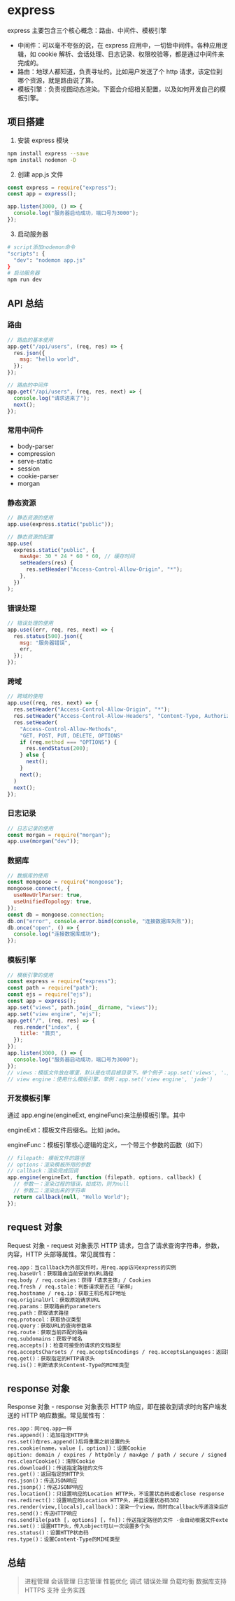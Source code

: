 # express

express 主要包含三个核心概念：路由、中间件、模板引擎

- 中间件：可以毫不夸张的说，在 express 应用中，一切皆中间件。各种应用逻辑，如 cookie 解析、会话处理、日志记录、权限校验等，都是通过中间件来完成的。
- 路由：地球人都知道，负责寻址的。比如用户发送了个 http 请求，该定位到哪个资源，就是路由说了算。
- 模板引擎：负责视图动态渲染。下面会介绍相关配置，以及如何开发自己的模板引擎。

## 项目搭建

1. 安装 express 模块

```bash
npm install express --save
npm install nodemon -D
```

2. 创建 app.js 文件

```js
const express = require("express");
const app = express();

app.listen(3000, () => {
  console.log("服务器启动成功，端口号为3000");
});
```

3. 启动服务器

```bash
# script添加nodemon命令
"scripts": {
  "dev": "nodemon app.js"
}
# 启动服务器
npm run dev
```

## API 总结

### 路由

```js
// 路由的基本使用
app.get("/api/users", (req, res) => {
  res.json({
    msg: "hello world",
  });
});

// 路由的中间件
app.get("/api/users", (req, res, next) => {
  console.log("请求进来了");
  next();
});
```

### 常用中间件

- body-parser
- compression
- serve-static
- session
- cookie-parser
- morgan

### 静态资源

```js
// 静态资源的使用
app.use(express.static("public"));

// 静态资源的配置
app.use(
  express.static("public", {
    maxAge: 30 * 24 * 60 * 60, // 缓存时间
    setHeaders(res) {
      res.setHeader("Access-Control-Allow-Origin", "*");
    },
  })
);
```

### 错误处理

```js
// 错误处理的使用
app.use((err, req, res, next) => {
  res.status(500).json({
    msg: "服务器错误",
    err,
  });
});
```

### 跨域

```js
// 跨域的使用
app.use((req, res, next) => {
  res.setHeader("Access-Control-Allow-Origin", "*");
  res.setHeader("Access-Control-Allow-Headers", "Content-Type, Authorization");
  res.setHeader(
    "Access-Control-Allow-Methods",
    "GET, POST, PUT, DELETE, OPTIONS"
    if (req.method === "OPTIONS") {
      res.sendStatus(200);
    } else {
      next();
    }
    next();
  )
  next();
});
```

### 日志记录

```js
// 日志记录的使用
const morgan = require("morgan");
app.use(morgan("dev"));
```

### 数据库

```js
// 数据库的使用
const mongoose = require("mongoose");
mongoose.connect(, {
  useNewUrlParser: true,
  useUnifiedTopology: true,
});
const db = mongoose.connection;
db.on("error", console.error.bind(console, "连接数据库失败"));
db.once("open", () => {
  console.log("连接数据库成功");
});
```

### 模板引擎

```js
// 模板引擎的使用
const express = require("express");
const path = require("path");
const ejs = require("ejs");
const app = express();
app.set("views", path.join(__dirname, "views"));
app.set("view engine", "ejs");
app.get("/", (req, res) => {
  res.render("index", {
    title: "首页",
  });
});
app.listen(3000, () => {
  console.log("服务器启动成功，端口号为3000");
});
// views：模版文件放在哪里，默认是在项目根目录下。举个例子：app.set('views', './views')
// view engine：使用什么模版引擎，举例：app.set('view engine', 'jade')
```

### 开发模板引擎

通过 app.engine(engineExt, engineFunc)来注册模板引擎。其中

engineExt：模板文件后缀名。比如 jade。

engineFunc：模板引擎核心逻辑的定义，一个带三个参数的函数（如下）

```js
// filepath: 模板文件的路径
// options：渲染模板所用的参数
// callback：渲染完成回调
app.engine(engineExt, function (filepath, options, callback) {
  // 参数一：渲染过程的错误，如成功，则为null
  // 参数二：渲染出来的字符串
  return callback(null, "Hello World");
});
```

## request 对象

Request 对象 - request 对象表示 HTTP 请求，包含了请求查询字符串，参数，内容，HTTP 头部等属性。常见属性有：

```txt
req.app：当callback为外部文件时，用req.app访问express的实例
req.baseUrl：获取路由当前安装的URL路径
req.body / req.cookies：获得「请求主体」/ Cookies
req.fresh / req.stale：判断请求是否还「新鲜」
req.hostname / req.ip：获取主机名和IP地址
req.originalUrl：获取原始请求URL
req.params：获取路由的parameters
req.path：获取请求路径
req.protocol：获取协议类型
req.query：获取URL的查询参数串
req.route：获取当前匹配的路由
req.subdomains：获取子域名
req.accepts()：检查可接受的请求的文档类型
req.acceptsCharsets / req.acceptsEncodings / req.acceptsLanguages：返回指定字符集的第一个可接受字符编码
req.get()：获取指定的HTTP请求头
req.is()：判断请求头Content-Type的MIME类型
```

## response 对象

Response 对象 - response 对象表示 HTTP 响应，即在接收到请求时向客户端发送的 HTTP 响应数据。常见属性有：

```txt
res.app：同req.app一样
res.append()：追加指定HTTP头
res.set()在res.append()后将重置之前设置的头
res.cookie(name，value [，option])：设置Cookie
opition: domain / expires / httpOnly / maxAge / path / secure / signed
res.clearCookie()：清除Cookie
res.download()：传送指定路径的文件
res.get()：返回指定的HTTP头
res.json()：传送JSON响应
res.jsonp()：传送JSONP响应
res.location()：只设置响应的Location HTTP头，不设置状态码或者close response
res.redirect()：设置响应的Location HTTP头，并且设置状态码302
res.render(view,[locals],callback)：渲染一个view，同时向callback传递渲染后的字符串，如果在渲染过程中有错误发生next(err)将会被自动调用。callback将会被传入一个可能发生的错误以及渲染后的页面，这样就不会自动输出了。
res.send()：传送HTTP响应
res.sendFile(path [，options] [，fn])：传送指定路径的文件 -会自动根据文件extension设定Content-Type
res.set()：设置HTTP头，传入object可以一次设置多个头
res.status()：设置HTTP状态码
res.type()：设置Content-Type的MIME类型
```

## 总结

> 进程管理
> 会话管理
> 日志管理
> 性能优化
> 调试
> 错误处理
> 负载均衡
> 数据库支持
> HTTPS 支持
> 业务实践
